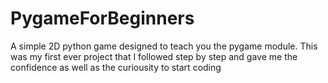 # PygameForBeginners
A simple 2D python game designed to teach you the pygame module.
This was my first ever project that I followed step by step and gave me the confidence as well as the curiousity to start coding
